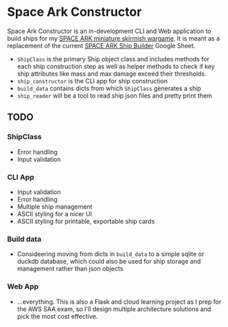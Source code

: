 # Space Ark Constructor
Space Ark Constructor is an in-development CLI and Web application to build ships for my [SPACE ARK miniature skirmish wargame](https://ryanlaliberty.itch.io/space-ark). It is meant as a replacement of the current [SPACE ARK Ship Builder](https://docs.google.com/spreadsheets/d/1gFEB0nsJ_nbAZvH3rNx8fDrZaWCASOcdjBhYto1-SyE/edit?gid=1120119713#gid=1120119713) Google Sheet. 

* `ShipClass` is the primary Ship object class and includes methods for each ship construction step as well as helper methods to check if key ship attributes like mass and max damage exceed their thresholds.
* `ship_constructor` is the CLI app for ship construction
* `build_data` contains dicts from which `ShipClass` generates a ship
* `ship_reader` will be a tool to read ship json files and pretty print them

## TODO
### ShipClass
* Error handling
* Input validation
### CLI App
* Input validation
* Error handling
* Multiple ship management
* ASCII styling for a nicer UI
* ASCII styling for printable, exportable ship cards
### Build data
* Consideering moving from dicts in `build_data` to a simple sqlite or duckdb database, which could also be used for ship storage and management rather than json objects
### Web App
* ...everything. This is also a Flask and cloud learning project as I prep for the AWS SAA exam, so I'll design multiple architecture solutions and pick the most cost effective. 